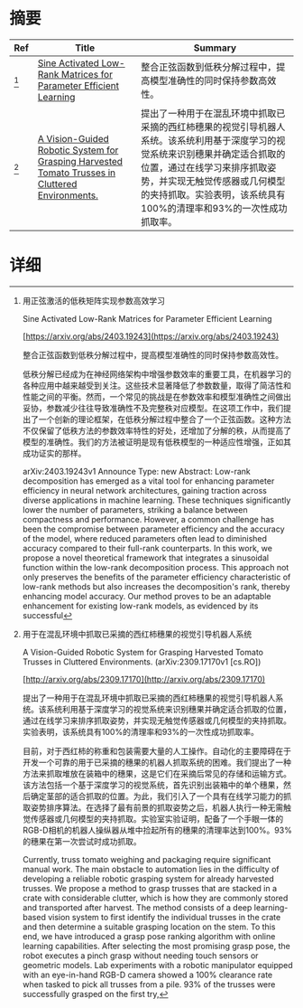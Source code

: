 # 摘要

| Ref | Title | Summary |
| --- | --- | --- |
| [^1] | [Sine Activated Low-Rank Matrices for Parameter Efficient Learning](https://arxiv.org/abs/2403.19243) | 整合正弦函数到低秩分解过程中，提高模型准确性的同时保持参数高效性。 |
| [^2] | [A Vision-Guided Robotic System for Grasping Harvested Tomato Trusses in Cluttered Environments.](http://arxiv.org/abs/2309.17170) | 提出了一种用于在混乱环境中抓取已采摘的西红柿穗果的视觉引导机器人系统。该系统利用基于深度学习的视觉系统来识别穗果并确定适合抓取的位置，通过在线学习来排序抓取姿势，并实现无触觉传感器或几何模型的夹持抓取。实验表明，该系统具有100%的清理率和93%的一次性成功抓取率。 |

# 详细

[^1]: 用正弦激活的低秩矩阵实现参数高效学习

    Sine Activated Low-Rank Matrices for Parameter Efficient Learning

    [https://arxiv.org/abs/2403.19243](https://arxiv.org/abs/2403.19243)

    整合正弦函数到低秩分解过程中，提高模型准确性的同时保持参数高效性。

    

    低秩分解已经成为在神经网络架构中增强参数效率的重要工具，在机器学习的各种应用中越来越受到关注。这些技术显著降低了参数数量，取得了简洁性和性能之间的平衡。然而，一个常见的挑战是在参数效率和模型准确性之间做出妥协，参数减少往往导致准确性不及完整秩对应模型。在这项工作中，我们提出了一个创新的理论框架，在低秩分解过程中整合了一个正弦函数。这种方法不仅保留了低秩方法的参数效率特性的好处，还增加了分解的秩，从而提高了模型的准确性。我们的方法被证明是现有低秩模型的一种适应性增强，正如其成功证实的那样。

    arXiv:2403.19243v1 Announce Type: new  Abstract: Low-rank decomposition has emerged as a vital tool for enhancing parameter efficiency in neural network architectures, gaining traction across diverse applications in machine learning. These techniques significantly lower the number of parameters, striking a balance between compactness and performance. However, a common challenge has been the compromise between parameter efficiency and the accuracy of the model, where reduced parameters often lead to diminished accuracy compared to their full-rank counterparts. In this work, we propose a novel theoretical framework that integrates a sinusoidal function within the low-rank decomposition process. This approach not only preserves the benefits of the parameter efficiency characteristic of low-rank methods but also increases the decomposition's rank, thereby enhancing model accuracy. Our method proves to be an adaptable enhancement for existing low-rank models, as evidenced by its successful 
    
[^2]: 用于在混乱环境中抓取已采摘的西红柿穗果的视觉引导机器人系统

    A Vision-Guided Robotic System for Grasping Harvested Tomato Trusses in Cluttered Environments. (arXiv:2309.17170v1 [cs.RO])

    [http://arxiv.org/abs/2309.17170](http://arxiv.org/abs/2309.17170)

    提出了一种用于在混乱环境中抓取已采摘的西红柿穗果的视觉引导机器人系统。该系统利用基于深度学习的视觉系统来识别穗果并确定适合抓取的位置，通过在线学习来排序抓取姿势，并实现无触觉传感器或几何模型的夹持抓取。实验表明，该系统具有100%的清理率和93%的一次性成功抓取率。

    

    目前，对于西红柿的称重和包装需要大量的人工操作。自动化的主要障碍在于开发一个可靠的用于已采摘的穗果的机器人抓取系统的困难。我们提出了一种方法来抓取堆放在装箱中的穗果，这是它们在采摘后常见的存储和运输方式。该方法包括一个基于深度学习的视觉系统，首先识别出装箱中的单个穗果，然后确定茎部的适合抓取的位置。为此，我们引入了一个具有在线学习能力的抓取姿势排序算法。在选择了最有前景的抓取姿势之后，机器人执行一种无需触觉传感器或几何模型的夹持抓取。实验室实验证明，配备了一个手眼一体的RGB-D相机的机器人操纵器从堆中捡起所有的穗果的清理率达到100%。93%的穗果在第一次尝试时成功抓取。

    Currently, truss tomato weighing and packaging require significant manual work. The main obstacle to automation lies in the difficulty of developing a reliable robotic grasping system for already harvested trusses. We propose a method to grasp trusses that are stacked in a crate with considerable clutter, which is how they are commonly stored and transported after harvest. The method consists of a deep learning-based vision system to first identify the individual trusses in the crate and then determine a suitable grasping location on the stem. To this end, we have introduced a grasp pose ranking algorithm with online learning capabilities. After selecting the most promising grasp pose, the robot executes a pinch grasp without needing touch sensors or geometric models. Lab experiments with a robotic manipulator equipped with an eye-in-hand RGB-D camera showed a 100% clearance rate when tasked to pick all trusses from a pile. 93% of the trusses were successfully grasped on the first try,
    

